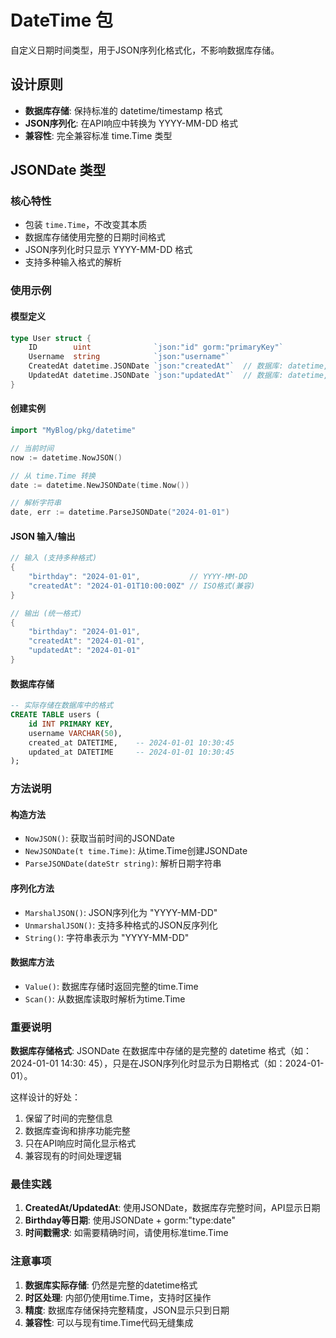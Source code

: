 # DateTime 包

自定义日期时间类型，用于JSON序列化格式化，不影响数据库存储。

## 设计原则

- **数据库存储**: 保持标准的 datetime/timestamp 格式
- **JSON序列化**: 在API响应中转换为 YYYY-MM-DD 格式
- **兼容性**: 完全兼容标准 time.Time 类型

## JSONDate 类型

### 核心特性

- 包装 `time.Time`，不改变其本质
- 数据库存储使用完整的日期时间格式
- JSON序列化时只显示 YYYY-MM-DD 格式
- 支持多种输入格式的解析

### 使用示例

#### 模型定义

```go
type User struct {
    ID        uint              `json:"id" gorm:"primaryKey"`
    Username  string            `json:"username"`
    CreatedAt datetime.JSONDate `json:"createdAt"`  // 数据库: datetime, JSON: "2024-01-01"
    UpdatedAt datetime.JSONDate `json:"updatedAt"`  // 数据库: datetime, JSON: "2024-01-01"
}
```

#### 创建实例

```go
import "MyBlog/pkg/datetime"

// 当前时间
now := datetime.NowJSON()

// 从 time.Time 转换
date := datetime.NewJSONDate(time.Now())

// 解析字符串
date, err := datetime.ParseJSONDate("2024-01-01")
```

#### JSON 输入/输出

```go
// 输入 (支持多种格式)
{
    "birthday": "2024-01-01",           // YYYY-MM-DD
    "createdAt": "2024-01-01T10:00:00Z" // ISO格式(兼容)
}

// 输出 (统一格式)
{
    "birthday": "2024-01-01",
    "createdAt": "2024-01-01",
    "updatedAt": "2024-01-01"
}
```

#### 数据库存储

```sql
-- 实际存储在数据库中的格式
CREATE TABLE users (
    id INT PRIMARY KEY,
    username VARCHAR(50),
    created_at DATETIME,    -- 2024-01-01 10:30:45
    updated_at DATETIME     -- 2024-01-01 10:30:45
);
```

### 方法说明

#### 构造方法

- `NowJSON()`: 获取当前时间的JSONDate
- `NewJSONDate(t time.Time)`: 从time.Time创建JSONDate
- `ParseJSONDate(dateStr string)`: 解析日期字符串

#### 序列化方法

- `MarshalJSON()`: JSON序列化为 "YYYY-MM-DD"
- `UnmarshalJSON()`: 支持多种格式的JSON反序列化
- `String()`: 字符串表示为 "YYYY-MM-DD"

#### 数据库方法

- `Value()`: 数据库存储时返回完整的time.Time
- `Scan()`: 从数据库读取时解析为time.Time

### 重要说明

**数据库存储格式**: JSONDate 在数据库中存储的是完整的 datetime 格式（如：2024-01-01 14:30:
45），只是在JSON序列化时显示为日期格式（如：2024-01-01）。

这样设计的好处：

1. 保留了时间的完整信息
2. 数据库查询和排序功能完整
3. 只在API响应时简化显示格式
4. 兼容现有的时间处理逻辑

### 最佳实践

1. **CreatedAt/UpdatedAt**: 使用JSONDate，数据库存完整时间，API显示日期
2. **Birthday等日期**: 使用JSONDate + gorm:"type:date"
3. **时间戳需求**: 如需要精确时间，请使用标准time.Time

### 注意事项

1. **数据库实际存储**: 仍然是完整的datetime格式
2. **时区处理**: 内部仍使用time.Time，支持时区操作
3. **精度**: 数据库存储保持完整精度，JSON显示只到日期
4. **兼容性**: 可以与现有time.Time代码无缝集成
